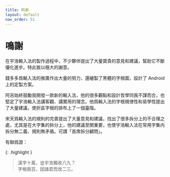 ```yaml
---
title: 鸣谢
layout: default
nav_order: 51
---
```


# 鳴謝

在宇浩輸入法的製作過程中，不少夥伴提出了大量寶貴的意見和建議，幫助它不斷優化進步。特此致以極大的謝意。

錢多多爲輸入法的推廣作出大量的努力，還繪製了黑體的字根圖，設計了 Android 上的定製方案。

阿吉始終鼓勵我開發一款新的輸入法，他的很多觀點和設計哲學同我不謀而合，也堅定了宇浩輸入法講客觀、講實用的理念。他爲輸入法的字根規律性和易學性提出了大量建議，使折區字根的排布上了一個臺階。

宋天爲輸入法的規則的完善提出了大量意見和建議，找出了很多拆分上的不合理之處，尤其是在大字集的拆分上，他的建議至關重要，也使宇浩輸入法在常用字集内拆分無二義、規則無矛盾。可謂「首席拆分顧問」。

有聯爲證：

{: .highlight }
>漢字十萬，豈宇浩獨收八九？  
>字根兩百，因諸君而改二三。

